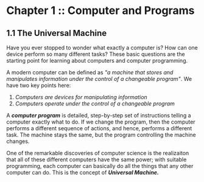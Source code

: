 # Chapter 1 :: Computer and Programs

## 1.1 The Universal Machine

Have you ever stopped to wonder what exactly a computer is? How can one device perform so many different tasks? These basic questions are the starting point for learning about computers and computer programming.

A modern computer can be defined as *"a machine that stores and manipulates information under the control of a changeable program"*. 
We have two key points here:
1. *Computers are devices for manipulating information*
2. *Computers operate under the control of a changeable program*

A ***computer program*** is detailed, step-by-step set of instructions telling a computer exactly what to do. If we change the program, then the computer performs a different sequence of actions, and hence, performs a different task. The machine stays the same, but the program controlling the machine changes.

One of the remarkable discoveries of computer science is the realizaiton that all of these different computers have the same power; with suitable programming, each computer can basically do all the things that any other computer can do. This is the concept of ***Universal Machine.***

